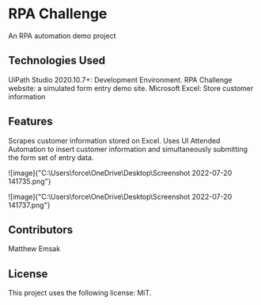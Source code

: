 # <strong> RPA Challenge </strong>
An RPA automation demo project

## <strong> Technologies Used </strong>
UiPath Studio 2020.10.7+: Development Environment.
RPA Challenge website: a simulated form entry demo site.
Microsoft Excel: Store customer information

## <strong> Features </strong>
Scrapes customer information stored on Excel. Uses UI Attended Automation to insert customer information and simultaneously submitting the form set of entry data.

![image]{"C:\Users\force\OneDrive\Desktop\Screenshot 2022-07-20 141735.png"}

![image]{"C:\Users\force\OneDrive\Desktop\Screenshot 2022-07-20 141737.png"}

## <strong> Contributors </strong>
Matthew Emsak

## <strong> License </strong>
This project uses the following license: MiT.
